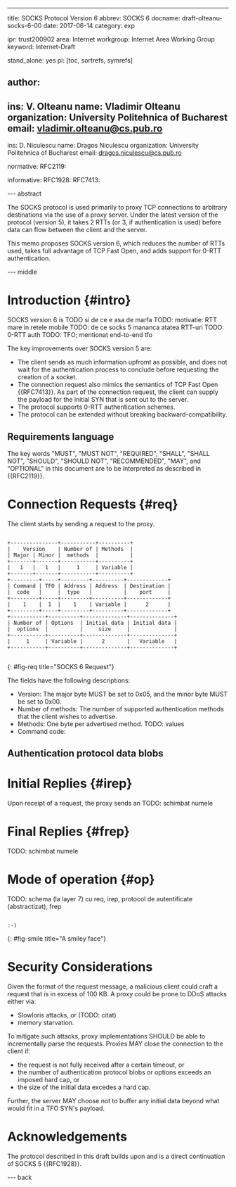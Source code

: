 ---
title: SOCKS Protocol Version 6
abbrev: SOCKS 6
docname: draft-olteanu-socks-6-00
date: 2017-06-14
category: exp


ipr: trust200902
area: Internet
workgroup: Internet Area Working Group
keyword: Internet-Draft

stand_alone: yes
pi: [toc, sortrefs, symrefs]

author:
 -
  ins: V. Olteanu
  name: Vladimir Olteanu
  organization: University Politehnica of Bucharest
  email: vladimir.olteanu@cs.pub.ro
 -
  ins: D. Niculescu
  name: Dragos Niculescu
  organization: University Politehnica of Bucharest
  email: dragos.niculescu@cs.pub.ro


normative:
  RFC2119:

informative:
  RFC1928:
  RFC7413:

--- abstract

The SOCKS protocol is used primarily to proxy TCP connections to arbitrary destinations via the use of a proxy server.
Under the latest version of the protocol (version 5), it takes 2 RTTs (or 3, if authentication is used) before data can flow between the client and the server.

This memo proposes SOCKS version 6, which reduces the number of RTTs used, takes full advantage of TCP Fast Open, and adds support for 0-RTT authentication.

--- middle

Introduction {#intro}
============

SOCKS version 6 is TODO si de ce e asa de marfa
TODO: motivatie: RTT mare in retele mobile
TODO: de ce socks 5 mananca atatea RTT-uri
TODO: 0-RTT auth
TODO: TFO; mentionat end-to-end tfo

The key improvements over SOCKS version 5 are:

 * The client sends as much information upfromt as possible, and does not wait for the authentication process to conclude before requesting the creation of a socket.
 * The connection request also mimics the semantics of TCP Fast Open {{RFC7413}}. As part of the connection request, the client can supply the payload for the initial SYN that is sent out to the server.
 * The protocol supports 0-RTT authentication schemes.
 * The protocol can be extended without breaking backward-compatibility.


Requirements language
---------------------

The key words "MUST", "MUST NOT", "REQUIRED", "SHALL", "SHALL NOT",
"SHOULD", "SHOULD NOT", "RECOMMENDED", "MAY", and "OPTIONAL" in this
document are to be interpreted as described in {{RFC2119}}.


Connection Requests {#req}
===================

The client starts by sending a request to the proxy.

[//]: 789012345678901234567890123456789012345678901234567890123456789012
~~~~

+---------------+-----------+----------+
|    Version    | Number of | Methods  |
| Major | Minor |  methods  |          |
+-------+-------+-----------+----------+
|   1   |   1   |     1     | Variable |
+-------+-------+-----------+----------+
+---------+-----+---------+----------+-------------+
| Command | TFO | Address | Address  | Destination |
|  code   |     |  type   |          |    port     |
+---------+-----+---------+----------+-------------+
|    1    |  1  |    1    | Variable |      2      |
+---------+-----+---------+----------+-------------+
+-----------+----------+--------------+--------------+
| Number of | Options  | Initial data | Initial data |
|  options  |          |     size     |              |
+-----------+----------+--------------+--------------+
|     1     | Variable |      2       |   Variable   |
+-----------+----------+--------------+--------------+
 
~~~~
{: #fig-req title="SOCKS 6 Request"}

The fields have the following descriptions:

 * Version: The major byte MUST be set to 0x05, and the minor byte MUST be set to 0x00.
 * Number of methods: The number of supported authentication methods that the client wishes to advertise.
 * Methods: One byte per advertised method. TODO: values
 * Command code:


Authentication protocol data blobs
----------------------------------



Initial Replies {#irep}
===============

Upon receipt of a request, the proxy sends an 
TODO: schimbat numele



Final Replies {#frep}
=============

TODO: schimbat numele


Mode of operation {#op}
=================

TODO: schema (la layer 7) cu req, irep, protocol de autentificate (abstractizat), frep

~~~~

:-)

~~~~
{: #fig-smile title="A smiley face"}


Security Considerations
=======================

Given the format of the request message, a malicious client could craft a request that is in excess of 100 KB. A proxy could be prone to DDoS attacks either via:

 * Slowloris attacks, or (TODO: citat)
 * memory starvation.
 
To mitigate such attacks, proxy implementations SHOULD be able to incrementally parse the requests. Proxies MAY close the connection to the client if:

 * the request is not fully received after a certain timeout, or
 * the number of authentication protocol blobs or options exceeds an imposed hard cap, or
 * the size of the initial data excedes a hard cap.

Further, the server MAY choose not to buffer any initial data beyond what would fit in a TFO SYN's payload.


Acknowledgements
================

The protocol described in this draft builds upon and is a direct continuation of SOCKS 5 {{RFC1928}}.

--- back
